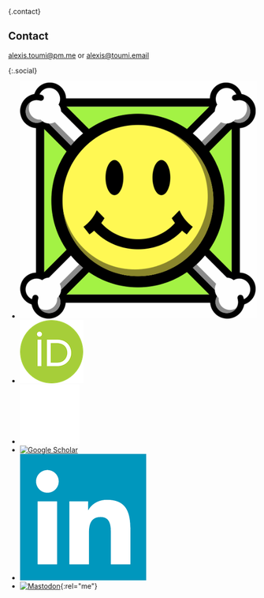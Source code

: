 {.contact}
## Contact

[alexis.toumi@pm.me](mailto:alexis.toumi@pm.me) or [alexis@toumi.email](mailto:alexis@toumi.email)

{:.social}
- [![arXiv](/assets/images/arxiv.gif)](https://arxiv.org/search/?query=Alexis+Toumi&searchtype=author)
- [![ORCID](/assets/images/orcid.png)](https://orcid.org/0000-0002-7040-4532)
- [![GitHub](/assets/images/github.png)](https://github.com/toumix)
- [![Google Scholar](/assets/images/scholar.ico)](https://scholar.google.com/citations?user=mWkPOggAAAAJ)
- [![LinkedIn](/assets/images/linkedin.png)](https://www.linkedin.com/in/alexistoumi/)
- [![Mastodon](/assets/images/mastodon.ico)](https://mathstodon.xyz/@AlexisToumi){:rel="me"}
